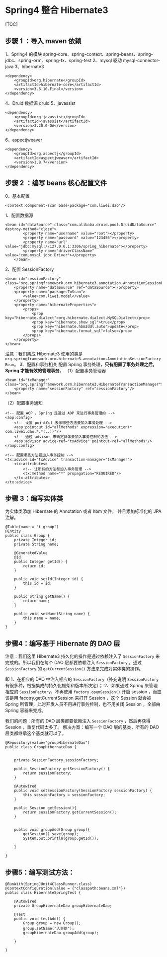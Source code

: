 # Spring4 整合 Hibernate3
[TOC]

## 步骤 1 ：导入 maven 依赖
1、Spring4 的模块
spring-core、spring-context、spring-beans、spring-jdbc、spring-orm、spring-tx、spring-test
2、mysql 驱动
mysql-connector-java
3、hibernate3
```
<dependency>
    <groupId>org.hibernate</groupId>
    <artifactId>hibernate-core</artifactId>
    <version>3.6.10.Final</version>
</dependency>
```
4、Druid 数据源
druid
5、javassist
```
<dependency>
    <groupId>org.javassist</groupId>
    <artifactId>javassist</artifactId>
    <version>3.20.0-GA</version>
</dependency>
```
6、aspectjweaver
```
<dependency>
    <groupId>org.aspectj</groupId>
    <artifactId>aspectjweaver</artifactId>
    <version>1.8.7</version>
</dependency>
```
## 步骤 2 ：编写 beans 核心配置文件
0、基本配置
```
<context:component-scan base-package="com.liwei.dao"/>
```

1、配置数据源
```
<bean id="dataSource" class="com.alibaba.druid.pool.DruidDataSource" destroy-method="close">
        <property name="username" value="root"></property>
        <property name="password" value="123456"></property>
        <property name="url" value="jdbc:mysql://127.0.0.1:3306/spring_hibernate"></property>
        <property name="driverClassName" value="com.mysql.jdbc.Driver"></property>
    </bean>
```

2、配置 SessionFactory
```
<bean id="sessionFactory" class="org.springframework.orm.hibernate3.annotation.AnnotationSessionFactoryBean">
    <property name="dataSource" ref="dataSource"></property>
    <property name="packagesToScan">
        <value>com.liwei.model</value>
    </property>
    <property name="hibernateProperties">
        <props>
            <prop key="hibernate.dialect">org.hibernate.dialect.MySQLDialect</prop>
            <prop key="hibernate.show_sql">true</prop>
            <prop key="hibernate.hbm2ddl.auto">update</prop>
            <prop key="hibernate.format_sql">false</prop>
        </props>
    </property>
</bean>
```
注意：我们集成 Hibernate3 使用的类是 `org.springframework.orm.hibernate3.annotation.AnnotationSessionFactoryBean`。
3、配置和事务相关
配置 Spring 事务处理，**只有配置了事务处理之后， Spring 才能有效的管理事务**。
（1）配置事务管理器
```
<bean id="txManager" class="org.springframework.orm.hibernate3.HibernateTransactionManager">
    <property name="sessionFactory" ref="sessionFactory"/>
</bean>
```
（2）配置事务通知
```
<!-- 配置 AOP ，Spring 是通过 AOP 来进行事务管理的 -->
<aop:config>
    <!-- 设置 pointCut 表示哪些方法要加入事务处理 -->
    <aop:pointcut id="allMethods" expression="execution(* com.liwei.dao.*.*(..))"/>
    <!-- 通过 advisor 来确定具体要加入事务控制的方法 -->
    <aop:advisor advice-ref="txAdvice" pointcut-ref="allMethods"/>
</aop:config>

<!-- 配置哪些方法要加入事务控制 -->
<tx:advice id="txAdvice" transaction-manager="txManager">
    <tx:attributes>
        <!-- 让所有的方法都加入事务管理 -->
        <tx:method name="*" propagation="REQUIRED"/>
    </tx:attributes>
</tx:advice>
```
## 步骤 3：编写实体类
为实体类添加 Hibernate 的 Annotation 或者 hbm 文件。
并且添加标准化的 JPA 注解。
```
@Table(name = "t_group")
@Entity
public class Group {
    private Integer id;
    private String name;

    @GeneratedValue
    @Id
    public Integer getId() {
        return id;
    }

    public void setId(Integer id) {
        this.id = id;
    }

    public String getName() {
        return name;
    }

    public void setName(String name) {
        this.name = name;
    }
}
```

## 步骤4：编写基于 Hibernate 的 DAO 层

注意：我们这里 Hibernate3 持久化的操作是通过依赖注入了 `SessionFactory` 来完成的。所以我们在每个 DAO 层都要依赖注入 `SessionFactory` ，通过 `SessionFactory` 的 `getCurrentSession()` 方法来完成对实体类的操作。

即 1、在相应的 DAO 中注入相应的 `SessionFactory`（补充说明 `SessionFactory` 有很多种，根据集成的持久化框架和版本所决定）；
2、如果通过 Spring 来管理相应的 `SessionFactory`，不再使用 `factory.openSession()` 开启 session ，而应该是用 facotry.getCurrentSession 来打开 Session ，这个 Session 就会被 Spring 	所管理，此时开发人员不用进行事务控制，也不用关闭 Session ，全部由 Spring 容器来完成。

我们的问题：所有的 DAO 层类都要依赖注入  `SessionFactory` ，然后再获得 Session ，重复代码太多了。
解决方案：编写一个 DAO 层的基类，所有的 DAO 层类都继承这个基类就可以了。

```
@Repository(value="groupHibernateDao")
public class GroupHibernateDao {


    private SessionFactory sessionFactory;

    public SessionFactory getSessionFactory() {
        return sessionFactory;
    }

    @Autowired
    public void setSessionFactory(SessionFactory sessionFactory) {
        this.sessionFactory = sessionFactory;
    }

    public Session getSession(){
        return sessionFactory.getCurrentSession();
    }


    public void groupAdd(Group group){
        getSession().save(group);
        System.out.println(group.getId());

    }

}
```

## 步骤5：编写测试方法：
```
@RunWith(SpringJUnit4ClassRunner.class)
@ContextConfiguration(value = {"classpath:beans.xml"})
public class HibernateSpringTest {

    @Autowired
    private GroupHibernateDao groupHibernateDao;

    @Test
    public void testAdd() {
        Group group = new Group();
        group.setName("人事处");
        groupHibernateDao.groupAdd(group);

    }

}
```
